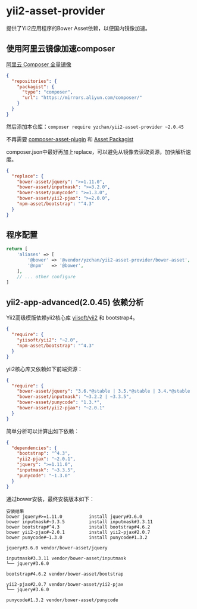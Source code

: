 # yii2-asset-provider

提供了Yii2应用程序的Bower Asset依赖，以便国内镜像加速。

## 使用阿里云镜像加速composer

[阿里云 Composer 全量镜像](https://mirrors.aliyun.com/composer/)

```json
{
  "repositories": {
    "packagist": {
      "type": "composer",
      "url": "https://mirrors.aliyun.com/composer/"
    }
  }
}
```

然后添加本仓库：`composer require yzchan/yii2-asset-provider ~2.0.45`

不再需要 [composer-asset-plugin](https://github.com/fxpio/composer-asset-plugin) 和 [Asset Packagist](https://asset-packagist.org/)

composer.json中最好再加上replace，可以避免从镜像去读取资源，加快解析速度。

```json
{
  "replace": {
    "bower-asset/jquery": ">=1.11.0",
    "bower-asset/inputmask": ">=3.2.0",
    "bower-asset/punycode": ">=1.3.0",
    "bower-asset/yii2-pjax": ">=2.0.0",
    "npm-asset/bootstrap": "^4.3"
  }
}
```

## 程序配置

```php
return [
    'aliases' => [
        '@bower' => '@vendor/yzchan/yii2-asset-provider/bower-asset',
        '@npm'   => '@bower',
    ],
    // ... other configure
]
```

## yii2-app-advanced(2.0.45) 依赖分析

Yii2高级模版依赖yii2核心库 [yiisoft/yii2](https://github.com/yiisoft/yii2) 和 bootstrap4。

```json
{
  "require": {
    "yiisoft/yii2": "~2.0",
    "npm-asset/bootstrap": "^4.3"
  }
}

```

yii2核心库又依赖如下前端资源：

```json
{
  "require": {
    "bower-asset/jquery": "3.6.*@stable | 3.5.*@stable | 3.4.*@stable | 3.3.*@stable | 3.2.*@stable | 3.1.*@stable | 2.2.*@stable | 2.1.*@stable | 1.11.*@stable | 1.12.*@stable",
    "bower-asset/inputmask": "~3.2.2 | ~3.3.5",
    "bower-asset/punycode": "1.3.*",
    "bower-asset/yii2-pjax": "~2.0.1"
  }
}
```

简单分析可以计算出如下依赖：

```json
{
  "dependencies": {
    "bootstrap": "^4.3",
    "yii2-pjax": "~2.0.1",
    "jquery": ">=1.11.0",
    "inputmask": "~3.3.5",
    "punycode": "~1.3.0"
  }
}
```

通过bower安装，最终安装版本如下：

```text
安装结果
bower jquery#>=1.11.0          install jquery#3.6.0
bower inputmask#~3.3.5         install inputmask#3.3.11
bower bootstrap#^4.3           install bootstrap#4.6.2
bower yii2-pjax#~2.0.1         install yii2-pjax#2.0.7
bower punycode#~1.3.0          install punycode#1.3.2

jquery#3.6.0 vendor/bower-asset/jquery

inputmask#3.3.11 vendor/bower-asset/inputmask
└── jquery#3.6.0

bootstrap#4.6.2 vendor/bower-asset/bootstrap

yii2-pjax#2.0.7 vendor/bower-asset/yii2-pjax
└── jquery#3.6.0

punycode#1.3.2 vendor/bower-asset/punycode

```